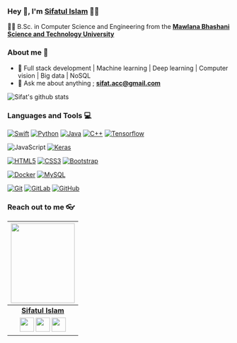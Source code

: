 
### Hey 👋, I'm **[Sifatul Islam](https://www.researchgate.net/profile/Sifatul-Islam-2)** 👨‍💻



👨‍🎓 B.Sc. in Computer Science and Engineering from the **[Mawlana Bhashani Science and Technology University](https://cse.mbstu.ac.bd/)** 

### About me :eyes:

- :dart: Full stack development | Machine learning | Deep learning | Computer vision | Big data | NoSQL   
- :e-mail: Ask me about anything ; **sifat.acc@gmail.com**

![Sifat's github stats](https://github-readme-stats.vercel.app/api?username=sifat-mbstu&show_icons=true&hide_border=false)

### Languages and Tools :computer:

[![Swift](https://img.shields.io/badge/-Swift-black?style=flat&logo=swift&link=https://github.com/sifat-mbstu)](https://github.com/sifat-mbstu)
[![Python](https://img.shields.io/badge/-Python-black?style=flat&logo=python&link=https://github.com/sifat-mbstu)](https://github.com/sifat-mbstu) [![Java](https://img.shields.io/badge/Java-orange?style=flat&logo=java&logoColor=white&link=https://github.com/sifat-mbstu)](https://github.com/sifat-mbstu) [![C++](https://img.shields.io/badge/-C/C%2B%2B-%2300599C?style=flat&logo=C%2B%2B&logoColor=ffffff)](https://github.com/sifat-mbstu) [![Tensorflow](https://img.shields.io/badge/-Tensorflow-gray?style=flat&logo=tensorflow&link=https://github.com/sifat-mbstu)](https://github.com/sifat-mbstu) 

![JavaScript](https://img.shields.io/badge/-JavaScript-black?style=flat&logo=javascript&link=https://github.com/sifat-mbstu) [![Keras](https://img.shields.io/badge/-Keras-red?style=flat&logo=keras&link=https://github.com/sifat-mbstu)](https://github.com/sifat-mbstu) 

[![HTML5](https://img.shields.io/badge/-HTML5-E34F26?style=flat&logo=html5&logoColor=white&link=https://github.com/sifat-mbstu)](https://github.com/sifat-mbstu) [![CSS3](https://img.shields.io/badge/-CSS3-1572B6?style=flat&logo=css3&link=https://github.com/sifat-mbstu)](https://github.com/sifat-mbstu) [![Bootstrap](https://img.shields.io/badge/-Bootstrap-563D7C?style=flat&logo=bootstrap&link=https://github.com/sifat-mbstu)](https://github.com/sifat-mbstu)


[![Docker](https://img.shields.io/badge/-Docker-black?style=flat&logo=docker&link=https://github.com/sifat-mbstu)](https://github.com/sifat-mbstu) 
[![MySQL](https://img.shields.io/badge/-MySQL-black?style=flat&logo=mysql&link=https://github.com/sifat-mbstu)](https://github.com/sifat-mbstu)

[![Git](https://img.shields.io/badge/-Git-black?style=flat&logo=git&link=https://github.com/sifat-mbstu)](https://github.com/sifat-mbstu) [![GitLab](https://img.shields.io/badge/-GitLab-FCA121?style=flat&logo=gitlab&link=https://github.com/sifat-mbstu)](https://gitlab.com/sifat-mbstu) [![GitHub](https://img.shields.io/badge/-GitHub-181717?style=flat&logo=github&link=https://github.com/sifat-mbstu)](https://github.com/sifat-mbstu)

### Reach out to me 👓

|  <a href="https://sifat-mbstu.github.io/"><img src="https://user-images.githubusercontent.com/19788543/187877157-b5aa9c6f-6273-4db1-9bf6-d5ed738b5cc0.jpeg" width="144px" height="180px" /></a> |
|:---------------------------------------------------------------------------------------------------------------------------------------: |
|       **[Sifatul Islam](https://www.researchgate.net/profile/Sifatul-Islam-2)**                                                                                |
|<a href="https://github.com/sifat-mbstu"><img src="https://cdn.iconscout.com/icon/free/png-256/github-108-438008.png" width="32px" height="32px"></a> <a href="https://www.facebook.com/sifatul"><img src="https://i.ibb.co/zmYNW4p/facebook.png" width="32px" height="32px"></a> <a href="https://www.linkedin.com/in/sifatul-islam-7a692997/"><img src="https://i.ibb.co/Kx2GSrT/linkedin.png" width="32px" height="32px"></a> |










<!--
**Dream-kid/Dream-kid** is a ✨ _special_ ✨ repository because its `README.md` (this file) appears on your GitHub profile.

Here are some ideas to get you started:

- 🔭 I’m currently working on ...
- 🌱 I’m currently learning ...
- 👯 I’m looking to collaborate on ...
- 🤔 I’m looking for help with ...
- 💬 Ask me about ...
- 📫 How to reach me: ...
- 😄 Pronouns: ...
- ⚡ Fun fact: ...
-->
